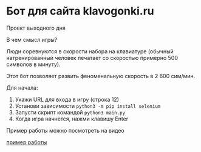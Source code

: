 Бот для сайта klavogonki.ru
====

Проект выходного дня

В чем смысл игры?

Люди соревнуются в скорости набора на клавиатуре (обычный натренированный человек печатает со скоростью примерно 500 символов в минуту).

Этот бот позволяет развить феноменальную скорость в 2 600 сим/мин.

Для начала:

1.	Укажи URL для входа в игру (строка 12)
2.	Установи зависимости ```python3 -m pip install selenium```
3.	Запусти скрипт командой ```python3 main.py```
4.	Когда игра начнется, нажми клавишу Enter

Пример работы можно посмотреть на видео

[пример работы](/example.mp4 "Посмотреть пример (видео в формате mp4)")
